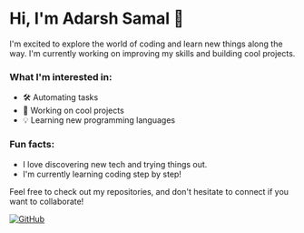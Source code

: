 # Hi, I'm Adarsh Samal 👋

I'm excited to explore the world of coding and learn new things along the way. I'm currently working on improving my skills and building cool projects. 

### What I'm interested in:
- 🛠️ Automating tasks
- 🚀 Working on cool projects
- 💡 Learning new programming languages

### Fun facts:
- I love discovering new tech and trying things out.
- I'm currently learning coding step by step!

Feel free to check out my repositories, and don't hesitate to connect if you want to collaborate!

<!-- Replace the link with your own GitHub profile link -->
[![GitHub](https://img.shields.io/github/followers/Adar5hX?label=Follow%20Me&style=social)](https://github.com/Adar5hX)
